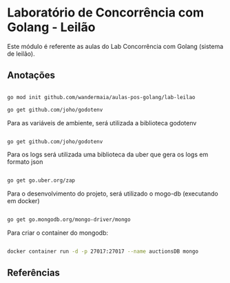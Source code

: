 # Laboratório de Concorrência com Golang - Leilão

Este módulo é referente as aulas do Lab Concorrência com Golang (sistema de leilão).


## Anotações


```bash

go mod init github.com/wandermaia/aulas-pos-golang/lab-leilao

go get github.com/joho/godotenv

```

Para as variáveis de ambiente, será utilizada a biblioteca godotenv

```bash

go get github.com/joho/godotenv

```

Para os logs será utilizada uma biblioteca da uber que gera os logs em formato json

```bash

go get go.uber.org/zap

```

Para o desenvolvimento do projeto, será utilizado o mogo-db (executando em docker)

```bash

go get go.mongodb.org/mongo-driver/mongo

```
Para criar o container do mongodb:


```bash

docker container run -d -p 27017:27017 --name auctionsDB mongo

```

## Referências